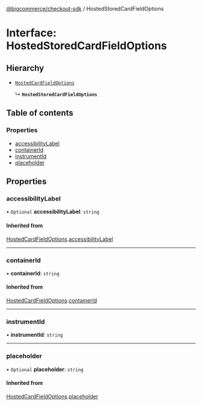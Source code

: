 [@bigcommerce/checkout-sdk](../README.md) / HostedStoredCardFieldOptions

# Interface: HostedStoredCardFieldOptions

## Hierarchy

- [`HostedCardFieldOptions`](HostedCardFieldOptions.md)

  ↳ **`HostedStoredCardFieldOptions`**

## Table of contents

### Properties

- [accessibilityLabel](HostedStoredCardFieldOptions.md#accessibilitylabel)
- [containerId](HostedStoredCardFieldOptions.md#containerid)
- [instrumentId](HostedStoredCardFieldOptions.md#instrumentid)
- [placeholder](HostedStoredCardFieldOptions.md#placeholder)

## Properties

### accessibilityLabel

• `Optional` **accessibilityLabel**: `string`

#### Inherited from

[HostedCardFieldOptions](HostedCardFieldOptions.md).[accessibilityLabel](HostedCardFieldOptions.md#accessibilitylabel)

___

### containerId

• **containerId**: `string`

#### Inherited from

[HostedCardFieldOptions](HostedCardFieldOptions.md).[containerId](HostedCardFieldOptions.md#containerid)

___

### instrumentId

• **instrumentId**: `string`

___

### placeholder

• `Optional` **placeholder**: `string`

#### Inherited from

[HostedCardFieldOptions](HostedCardFieldOptions.md).[placeholder](HostedCardFieldOptions.md#placeholder)
